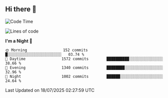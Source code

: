 ## Hi there 👋

<!--
**Wangmerlyn/Wangmerlyn** is a ✨ _special_ ✨ repository because its `README.md` (this file) appears on your GitHub profile.

Here are some ideas to get you started:

- 🔭 I’m currently working on ...
- 🌱 I’m currently learning ...
- 👯 I’m looking to collaborate on ...
- 🤔 I’m looking for help with ...
- 💬 Ask me about ...
- 📫 How to reach me: ...
- 😄 Pronouns: ...
- ⚡ Fun fact: ...
-->
<!--START_SECTION:waka-->
![Code Time](http://img.shields.io/badge/Code%20Time-423%20hrs%203%20mins-blue)

![Lines of code](https://img.shields.io/badge/From%20Hello%20World%20I%27ve%20Written-20.2%20million%20lines%20of%20code-blue)

**I'm a Night 🦉** 

```text
🌞 Morning                152 commits         █░░░░░░░░░░░░░░░░░░░░░░░░   03.74 % 
🌆 Daytime                1572 commits        ██████████░░░░░░░░░░░░░░░   38.66 % 
🌃 Evening                1340 commits        ████████░░░░░░░░░░░░░░░░░   32.96 % 
🌙 Night                  1002 commits        ██████░░░░░░░░░░░░░░░░░░░   24.64 % 
```



 Last Updated on 18/07/2025 02:27:59 UTC
<!--END_SECTION:waka-->
